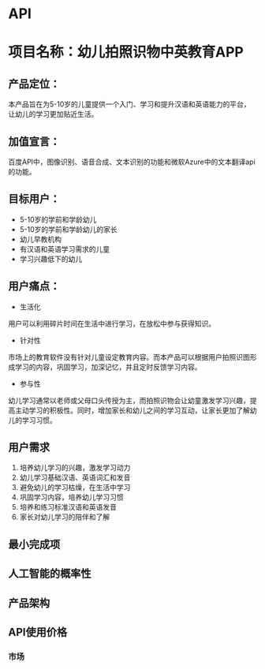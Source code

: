 # API
# 项目名称：幼儿拍照识物中英教育APP


## 产品定位：
本产品旨在为5-10岁的儿童提供一个入门、学习和提升汉语和英语能力的平台，让幼儿的学习更加贴近生活。

## 加值宣言：
百度API中，图像识别、语音合成、文本识别的功能和微软Azure中的文本翻译api的功能。

## 目标用户：
- 5-10岁的学前和学龄幼儿
- 5-10岁的学前和学龄幼儿的家长
- 幼儿早教机构
- 有汉语和英语学习需求的儿童
- 学习兴趣低下的幼儿

## 用户痛点：
- 生活化

用户可以利用碎片时间在生活中进行学习，在放松中参与获得知识。

- 针对性

市场上的教育软件没有针对儿童设定教育内容。而本产品可以根据用户拍照识图形成学习的内容，巩固学习，加深记忆，并且定时反馈学习内容。

- 参与性

幼儿学习通常以老师或父母口头传授为主，而拍照识物会让幼童激发学习兴趣，提高主动学习的积极性。同时，增加家长和幼儿之间的学习互动，让家长更加了解幼儿的学习习惯。

## 用户需求
1. 培养幼儿学习的兴趣，激发学习动力
2. 幼儿学习基础汉语、英语词汇和发音
3. 避免幼儿的学习枯燥，在生活中学习
4. 巩固学习内容，培养幼儿学习习惯
5. 培养和练习标准汉语和英语发音
6. 家长对幼儿学习的陪伴和了解

## 最小完成项

## 人工智能的概率性

## 产品架构

## API使用价格

### 市场
